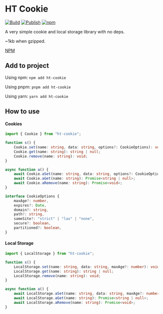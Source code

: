 # HT Cookie
[![Build](https://github.com/harmless-tech/ht-cookie/actions/workflows/build.yml/badge.svg)](https://github.com/harmless-tech/ht-cookie/actions/workflows/build.yml)
[![Publish](https://github.com/harmless-tech/ht-cookie/actions/workflows/publish.yml/badge.svg)](https://github.com/harmless-tech/ht-cookie/actions/workflows/publish.yml)
[![npm](https://img.shields.io/npm/v/ht-cookie)](https://www.npmjs.com/package/ht-cookie)

A very simple cookie and local storage library with no deps.

~1kb when gzipped.

[NPM](https://www.npmjs.com/package/ht-cookie)

## Add to project
Using npm:
```npm add ht-cookie```

Using pnpm:
```pnpm add ht-cookie```

Using yarn:
```yarn add ht-cookie```

## How to use

#### Cookies
```typescript
import { Cookie } from "ht-cookie";

function s() {
    Cookie.set(name: string, data: string, options?: CookieOptions): void;
    Cookie.get(name: string): string | null;
    Cookie.remove(name: string): void;
}

async function a() {
    await Cookie.aSet(name: string, data: string, options?: CookieOptions) : Promise<void>;
    await Cookie.aGet(name: string): Promise<string | null>;
    await Cookie.aRemove(name: string): Promise<void>;
}
```
```typescript
interface CookieOptions {
    maxAge?: number,
    expires?: Date,
    domain?: string,
    path?: string,
    sameSite?: "strict" | "lax" | "none",
    secure?: boolean,
    partitioned?: boolean,
}
```

#### Local Storage
```typescript
import { LocalStorage } from "ht-cookie";

function s() {
    LocalStorage.set(name: string, data: string, maxAge?: number): void;
    LocalStorage.get(name: string): string | null;
    LocalStorage.remove(name: string): void;
}

async function a() {
    await LocalStorage.aSet(name: string, data: string, maxAge?: number) : Promise<void>;
    await LocalStorage.aGet(name: string): Promise<string | null>;
    await LocalStorage.aRemove(name: string): Promise<void>;
}
```
